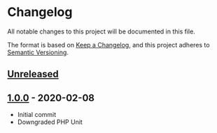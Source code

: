 # Changelog
All notable changes to this project will be documented in this file.

The format is based on [Keep a Changelog](https://keepachangelog.com/en/1.0.0/),
and this project adheres to [Semantic Versioning](https://semver.org/spec/v2.0.0.html).
 
## [Unreleased] 
 
## [1.0.0] - 2020-02-08

- Initial commit
- Downgraded PHP Unit

[Unreleased]: https://github.com/mnavarrocarter/path-to-regexp-php/compare/1.0.0...HEAD
[1.0.0]: https://github.com/mnavarrocarter/path-to-regexp-php/compare/releases/tag/1.0.0